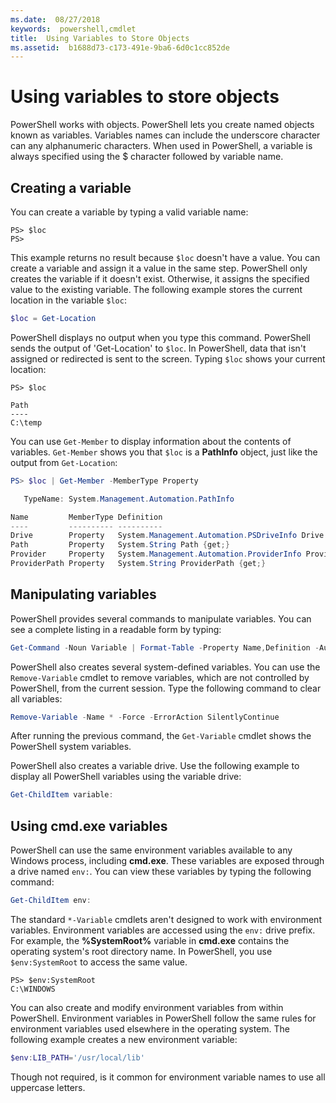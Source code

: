 ```yaml
---
ms.date:  08/27/2018
keywords:  powershell,cmdlet
title:  Using Variables to Store Objects
ms.assetid:  b1688d73-c173-491e-9ba6-6d0c1cc852de
---
```


# Using variables to store objects

PowerShell works with objects. PowerShell lets you create named objects known as variables.
Variables names can include the underscore character can any alphanumeric characters. When used in
PowerShell, a variable is always specified using the \$ character followed by variable name.

## Creating a variable

You can create a variable by typing a valid variable name:

```
PS> $loc
PS>
```

This example returns no result because `$loc` doesn't have a value. You can create a variable and
assign it a value in the same step. PowerShell only creates the variable if it doesn't exist.
Otherwise, it assigns the specified value to the existing variable. The following example stores
the current location in the variable `$loc`:

```powershell
$loc = Get-Location
```

PowerShell displays no output when you type this command. PowerShell sends the output of
'Get-Location' to `$loc`. In PowerShell, data that isn't assigned or redirected is sent to the
screen. Typing `$loc` shows your current location:

```
PS> $loc

Path
----
C:\temp
```

You can use `Get-Member` to display information about the contents of variables. `Get-Member` shows
you that `$loc` is a **PathInfo** object, just like the output from `Get-Location`:

```powershell
PS> $loc | Get-Member -MemberType Property

   TypeName: System.Management.Automation.PathInfo

Name         MemberType Definition
----         ---------- ----------
Drive        Property   System.Management.Automation.PSDriveInfo Drive {get;}
Path         Property   System.String Path {get;}
Provider     Property   System.Management.Automation.ProviderInfo Provider {...
ProviderPath Property   System.String ProviderPath {get;}
```

## Manipulating variables

PowerShell provides several commands to manipulate variables. You can see a complete listing in a
readable form by typing:

```powershell
Get-Command -Noun Variable | Format-Table -Property Name,Definition -AutoSize -Wrap
```

PowerShell also creates several system-defined variables. You can use the `Remove-Variable` cmdlet
to remove variables, which are not controlled by PowerShell, from the current session. Type the
following command to clear all variables:

```powershell
Remove-Variable -Name * -Force -ErrorAction SilentlyContinue
```

After running the previous command, the `Get-Variable` cmdlet shows the PowerShell system variables.

PowerShell also creates a variable drive. Use the following example to display all PowerShell
variables using the variable drive:

```powershell
Get-ChildItem variable:
```

## Using cmd.exe variables

PowerShell can use the same environment variables available to any Windows process, including
**cmd.exe**. These variables are exposed through a drive named `env:`. You can view these
variables by typing the following command:

```powershell
Get-ChildItem env:
```

The standard `*-Variable` cmdlets aren't designed to work with environment variables. Environment
variables are accessed using the `env:` drive prefix. For example, the **%SystemRoot%** variable in
**cmd.exe** contains the operating system's root directory name. In PowerShell, you use
`$env:SystemRoot` to access the same value.

```
PS> $env:SystemRoot
C:\WINDOWS
```

You can also create and modify environment variables from within PowerShell. Environment variables
in PowerShell follow the same rules for environment variables used elsewhere in the operating
system. The following example creates a new environment variable:

```powershell
$env:LIB_PATH='/usr/local/lib'
```

Though not required, is it common for environment variable names to use all uppercase letters.
